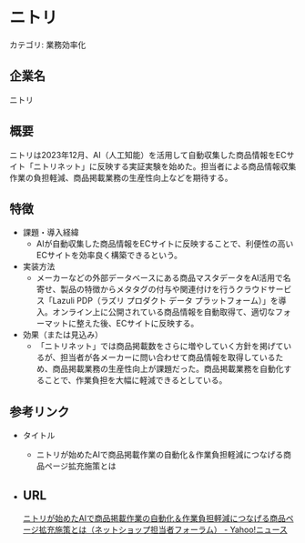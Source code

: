 # ニトリ

カテゴリ: 業務効率化

## 企業名

ニトリ

## 概要

ニトリは2023年12月、AI（人工知能）を活用して自動収集した商品情報をECサイト「ニトリネット」に反映する実証実験を始めた。担当者による商品情報収集作業の負担軽減、商品掲載業務の生産性向上などを期待する。

## 特徴

- 課題・導入経緯
    - AIが自動収集した商品情報をECサイトに反映することで、利便性の高いECサイトを効率良く構築できるという。
- 実装方法
    - メーカーなどの外部データベースにある商品マスタデータをAI活用で名寄せ、製品の特徴からメタタグの付与や関連付けを行うクラウドサービス「Lazuli PDP（ラズリ プロダクト データ プラットフォーム）」を導入。オンライン上に公開されている商品情報を自動取得て、適切なフォーマットに整えた後、ECサイトに反映する。
- 効果（または見込み）
    - 「ニトリネット」では商品掲載数をさらに増やしていく方針を掲げているが、担当者が各メーカーに問い合わせて商品情報を取得しているため、商品掲載業務の生産性向上が課題だった。商品掲載業務を自動化することで、作業負担を大幅に軽減できるとしている。

## 参考リンク

- タイトル
    - ニトリが始めたAIで商品掲載作業の自動化＆作業負担軽減につなげる商品ページ拡充施策とは
- URL
    - 
    
    [ニトリが始めたAIで商品掲載作業の自動化＆作業負担軽減につなげる商品ページ拡充施策とは（ネットショップ担当者フォーラム） - Yahoo!ニュース](https://news.yahoo.co.jp/articles/addb3ad170096c75ed7adc4e59928cd090e0a872)